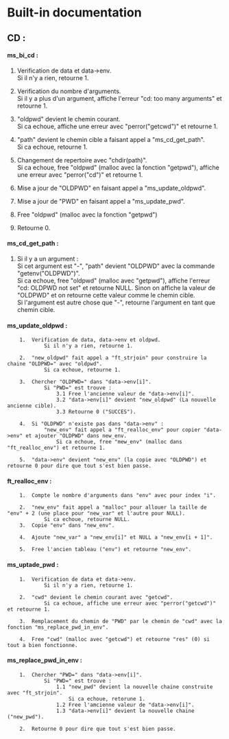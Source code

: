 # Built-in documentation

## CD :

#### ms_bi_cd :

1.	Verification de data et data->env.\
		Si il n'y a rien, retourne 1.
		
2.	Verification du nombre d'arguments.\
		Si il y a plus d'un argument, affiche l'erreur "cd: too many arguments" et retourne 1.

3.	"oldpwd" devient le chemin courant.\
		Si ca echoue, affiche une erreur avec "perror("getcwd")" et retourne 1.
		
4.	"path" devient le chemin cible a faisant appel a "ms_cd_get_path".\
		Si ca echoue, retourne 1.

5.	Changement de repertoire avec "chdir(path)".\
		Si ca echoue, free "oldpwd" (malloc avec la fonction "getpwd"), affiche une erreur avec "perror("cd")" et retourne 1.
		
6.	Mise a jour de "OLDPWD" en faisant appel a "ms_update_oldpwd".

7.	Mise a jour de "PWD" en faisant appel a "ms_update_pwd".

8.	Free "oldpwd" (malloc avec la fonction "getpwd")

9.	Retourne 0.

#### ms_cd_get_path :

1.	Si il y a un argument :\
		Si cet argument est "-", "path" devient "OLDPWD" avec la commande "getenv("OLDPWD")".\
			Si ca echoue, free "oldpwd" (malloc avec "getpwd"), affiche l'erreur "cd: OLDPWD not set" et retourne NULL.
			Sinon on affiche la valeur de "OLDPWD" et on retourne cette valeur comme le chemin cible.\
		Si l'argument est autre chose que "-", retourne l'argument en tant que chemin cible.

#### ms_update_oldpwd :

		1.	Verification de data, data->env et oldpwd.
				Si il n'y a rien, retourne 1.

		2.	"new_oldpwd" fait appel a "ft_strjoin" pour construire la chaine "OLDPWD=" avec "oldpwd".
				Si ca echoue, retourne 1.

		3.	Chercher "OLDPWD=" dans "data->env[i]".
				Si "PWD=" est trouve :
					3.1	Free l'ancienne valeur de "data->env[i]".
					3.2	"data->env[i]" devient "new_oldpwd" (La nouvelle ancienne cible).
					3.3	Retourne 0 ("SUCCES").

		4.	Si "OLDPWD" n'existe pas dans "data->env" :
				"new_env" fait appel a "ft_realloc_env" pour copier "data->env" et ajouter "OLDPWD" dans new_env.
					Si ca echoue, free "mew_env" (malloc dans "ft_realloc_env") et retourne 1.

		5.	"data->env" devient "new_env" (la copie avec "OLDPWD") et retourne 0 pour dire que tout s'est bien passe.

#### ft_realloc_env :

		1.	Compte le nombre d'arguments dans "env" avec pour index "i".

		2.	"new_env" fait appel a "malloc" pour allouer la taille de "env" + 2 (une place pour "new_var" et l'autre pour NULL).
				Si ca echoue, retourne NULL.
		3.	Copie "env" dans "new_env".

		4.	Ajoute "new_var" a "new_env[i]" et NULL a "new_env[i + 1]".

		5.	Free l'ancien tableau ("env") et retourne "new_env".

#### ms_uptade_pwd :

		1.	Verification de data et data->env.
				Si il n'y a rien, retourne 1.
		
		2.	"cwd" devient le chemin courant avec "getcwd".
				Si ca echoue, affiche une erreur avec "perror("getcwd")" et retourne 1.
		
		3.	Remplacement du chemin de "PWD" par le chemin de "cwd" avec la fonction "ms_replace_pwd_in_env".

		4.	Free "cwd" (malloc avec "getcwd") et retourne "res" (0) si tout a bien fonctionne.

#### ms_replace_pwd_in_env :

		1.	Chercher "PWD=" dans "data->env[i]".
				Si "PWD=" est trouve :
					1.1	"new_pwd" devient la nouvelle chaine construite avec "ft_strjoin".
						Si ca echoue, retorune 1.
					1.2	Free l'amcienne valeur de "data->env[i]".
					1.3	"data->env[i]" devient la nouvelle chaine ("new_pwd").

		2.	Retourne 0 pour dire que tout s'est bien passe.
